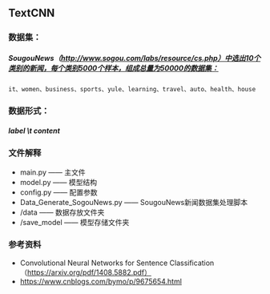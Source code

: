 ## TextCNN

### 数据集：
##### SougouNews（http://www.sogou.com/labs/resource/cs.php）中选出10个类别的新闻，每个类别5000个样本，组成总量为50000的数据集：
    it、women、business、sports、yule、learning、travel、auto、health、house



### 数据形式：
##### label \t content



### 文件解释
* main.py —— 主文件
* model.py —— 模型结构
* config.py —— 配置参数
* Data_Generate_SogouNews.py —— SougouNews新闻数据集处理脚本
* /data —— 数据存放文件夹
* /save_model —— 模型存储文件夹



### 参考资料
* Convolutional Neural Networks for Sentence Classification（https://arxiv.org/pdf/1408.5882.pdf）
* https://www.cnblogs.com/bymo/p/9675654.html

